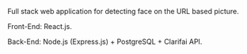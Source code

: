 Full stack web application for detecting face on the URL based picture.

Front-End: React.js.

Back-End: Node.js (Express.js) + PostgreSQL + Clarifai API.
